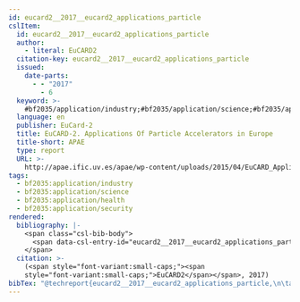 ```yaml
---
id: eucard2__2017__eucard2_applications_particle
cslItem:
  id: eucard2__2017__eucard2_applications_particle
  author:
    - literal: EuCARD2
  citation-key: eucard2__2017__eucard2_applications_particle
  issued:
    date-parts:
      - - "2017"
        - 6
  keyword: >-
    #bf2035/application/industry;#bf2035/application/science;#bf2035/application/health;#bf2035/application/security
  language: en
  publisher: EuCard-2
  title: EuCARD-2. Applications Of Particle Accelerators in Europe
  title-short: APAE
  type: report
  URL: >-
    http://apae.ific.uv.es/apae/wp-content/uploads/2015/04/EuCARD_Applications-of-Accelerators-2017.pdf
tags:
  - bf2035:application/industry
  - bf2035:application/science
  - bf2035:application/health
  - bf2035:application/security
rendered:
  bibliography: |-
    <span class="csl-bib-body">
      <span data-csl-entry-id="eucard2__2017__eucard2_applications_particle" class="csl-entry"><span class='author-bib'>EuCARD2</span>. <span class='date-bib'>(2017)</span>. <span class='title'><i><b><span style="font-style:normal;">EuCARD-2. Applications Of Particle Accelerators in Europe</span></b></i></span>. EuCard-2. <span class='URL'><a href='http://apae.ific.uv.es/apae/wp-content/uploads/2015/04/EuCARD_Applications-of-Accelerators-2017.pdf'>LINK</a></span></span>
    </span>
  citation: >-
    (<span style="font-variant:small-caps;"><span
    style="font-variant:small-caps;">EuCARD2</span></span>, 2017)
bibTex: "@techreport{eucard2__2017__eucard2_applications_particle,\n\tauthor = {{EuCARD2}},\n\tyear = {2017},\n\tmonth = {6},\n\tinstitution = {EuCard-2},\n\ttitle = {EuCARD-2. {Applications} {Of} {Particle} {Accelerators} in {Europe}},\n\turl = {http://apae.ific.uv.es/apae/wp-content/uploads/2015/04/EuCARD_Applications-of-Accelerators-2017.pdf},\n}\n\n"
---
```

